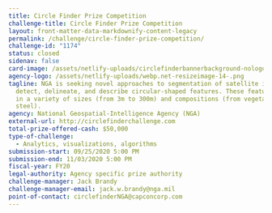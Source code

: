 ```yaml
---
title: Circle Finder Prize Competition
challenge-title: Circle Finder Prize Competition
layout: front-matter-data-markdownify-content-legacy
permalink: /challenge/circle-finder-prize-competition/
challenge-id: "1174"
status: closed
sidenav: false
card-image: /assets/netlify-uploads/circlefinderbannerbackground-nologo.png
agency-logo: /assets/netlify-uploads/webp.net-resizeimage-14-.png
tagline: NGA is seeking novel approaches to segmentation of satellite imagery to
  detect, delineate, and describe circular-shaped features. These features come
  in a variety of sizes (from 3m to 300m) and compositions (from vegetation to
  steel).
agency: National Geospatial-Intelligence Agency (NGA)
external-url: http://circlefinderchallenge.com
total-prize-offered-cash: $50,000
type-of-challenge:
  - Analytics, visualizations, algorithms
submission-start: 09/25/2020 5:00 PM
submission-end: 11/03/2020 5:00 PM
fiscal-year: FY20
legal-authority: Agency specific prize authority
challenge-manager: Jack Brandy
challenge-manager-email: jack.w.brandy@nga.mil
point-of-contact: circlefinderNGA@capconcorp.com
---
```

